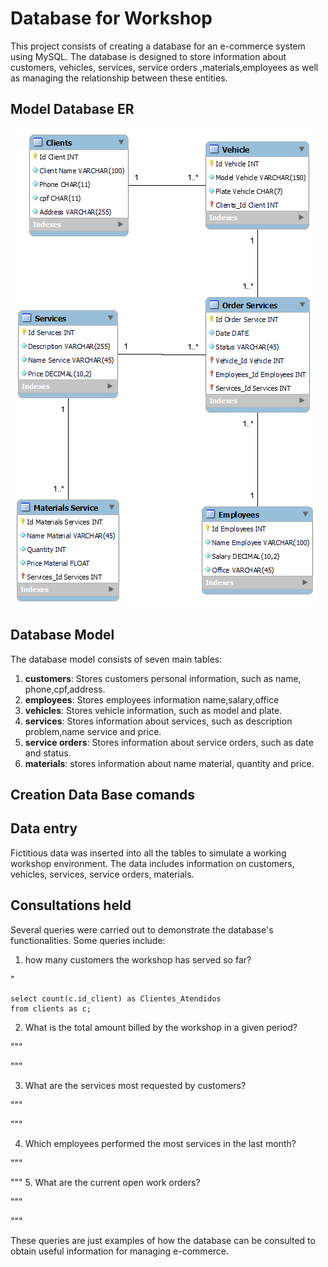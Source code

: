 # Database for Workshop

This project consists of creating a database for an e-commerce system using MySQL. The database is designed to store information about customers, vehicles, services, service orders
,materials,employees as well as managing the relationship between these entities.

## Model Database ER
<img src="workshop.png" alt="relational database schema">

## Database Model
The database model consists of seven main tables:

1. **customers**: Stores customers personal information, such as name, phone,cpf,address.
2. **employees**: Stores employees information name,salary,office
3. **vehicles**: Stores vehicle information, such as model and plate.
4. **services**: Stores information about services, such as description problem,name service and price.
5. **service orders**: Stores information about service orders, such as date and status.
6. **materials**: stores information about name material, quantity and price.

## Creation Data Base comands


## Data entry

Fictitious data was inserted into all the tables to simulate a working workshop environment. The data includes information on customers, vehicles, services, service orders, materials.

## Consultations held

Several queries were carried out to demonstrate the database's functionalities. Some queries include:

1.  how many customers the workshop has served so far?

"	

	select count(c.id_client) as Clientes_Atendidos
 	from clients as c;	
 

2. What is the total amount billed by the workshop in a given period?


"""

"""

3. What are the services most requested by customers?


"""

    
    
"""

4. Which employees performed the most services in the last month?

"""

   
"""
5. What are the current open work orders?

"""

"""

These queries are just examples of how the database can be consulted to obtain useful information for managing e-commerce.




